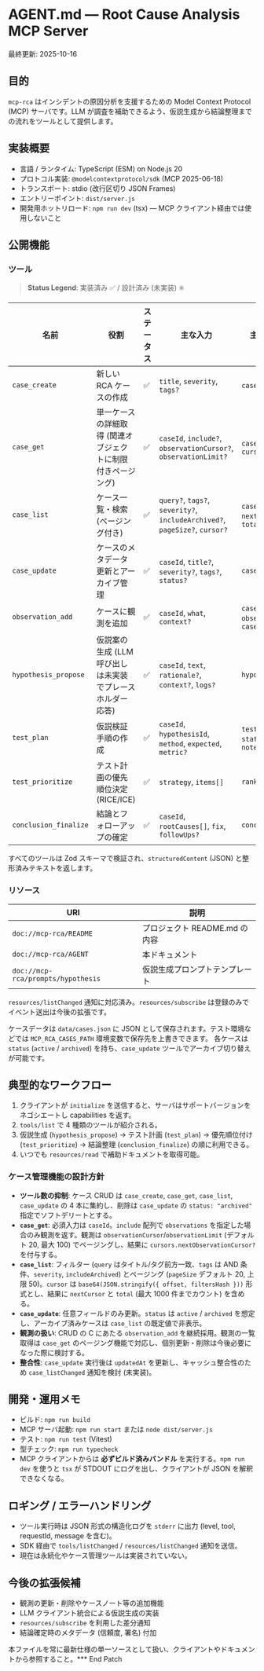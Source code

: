 # AGENT.md — Root Cause Analysis MCP Server

最終更新: 2025-10-16

## 目的
`mcp-rca` はインシデントの原因分析を支援するための Model Context Protocol (MCP) サーバです。LLM が調査を補助できるよう、仮説生成から結論整理までの流れをツールとして提供します。

## 実装概要
- 言語 / ランタイム: TypeScript (ESM) on Node.js 20
- プロトコル実装: `@modelcontextprotocol/sdk` (MCP 2025-06-18)
- トランスポート: stdio (改行区切り JSON Frames)
- エントリーポイント: `dist/server.js`
- 開発用ホットリロード: `npm run dev` (tsx) — MCP クライアント経由では使用しないこと

## 公開機能
### ツール
> **Status Legend**: 実装済み ✅ / 設計済み (未実装) ✳️

| 名前 | 役割 | ステータス | 主な入力 | 主な出力 |
|------|------|-----------|----------|----------|
| `case_create` | 新しい RCA ケースの作成 | ✅ | `title`, `severity`, `tags?` | `caseId`, `case` |
| `case_get` | 単一ケースの詳細取得 (関連オブジェクトに制限付きページング) | ✅ | `caseId`, `include?`, `observationCursor?`, `observationLimit?` | `case`, `cursors?` |
| `case_list` | ケース一覧・検索 (ページング付き) | ✅ | `query?`, `tags?`, `severity?`, `includeArchived?`, `pageSize?`, `cursor?` | `cases[]`, `nextCursor?`, `total?` |
| `case_update` | ケースのメタデータ更新とアーカイブ管理 | ✅ | `caseId`, `title?`, `severity?`, `tags?`, `status?` | `case` |
| `observation_add` | ケースに観測を追加 | ✅ | `caseId`, `what`, `context?` | `caseId`, `observation`, `case` |
| `hypothesis_propose` | 仮説案の生成 (LLM 呼び出しは未実装でプレースホルダー応答) | ✅ | `caseId`, `text`, `rationale?`, `context?`, `logs?` | `hypotheses[]` |
| `test_plan` | 仮説検証手順の作成 | ✅ | `caseId`, `hypothesisId`, `method`, `expected`, `metric?` | `testPlanId`, `status`, `notes` |
| `test_prioritize` | テスト計画の優先順位決定 (RICE/ICE) | ✅ | `strategy`, `items[]` | `ranked[]` |
| `conclusion_finalize` | 結論とフォローアップの確定 | ✅ | `caseId`, `rootCauses[]`, `fix`, `followUps?` | `conclusion` |

すべてのツールは Zod スキーマで検証され、`structuredContent` (JSON) と整形済みテキストを返します。

### リソース
| URI | 説明 |
|-----|------|
| `doc://mcp-rca/README` | プロジェクト README.md の内容 |
| `doc://mcp-rca/AGENT` | 本ドキュメント |
| `doc://mcp-rca/prompts/hypothesis` | 仮説生成プロンプトテンプレート |

`resources/listChanged` 通知に対応済み。`resources/subscribe` は登録のみでイベント送出は今後の拡張です。

ケースデータは `data/cases.json` に JSON として保存されます。テスト環境などでは `MCP_RCA_CASES_PATH` 環境変数で保存先を上書きできます。
各ケースは `status` (`active` / `archived`) を持ち、`case_update` ツールでアーカイブ切り替えが可能です。

## 典型的なワークフロー
1. クライアントが `initialize` を送信すると、サーバはサポートバージョンをネゴシエートし capabilities を返す。
2. `tools/list` で 4 種類のツールが紹介される。
3. 仮説生成 (`hypothesis_propose`) → テスト計画 (`test_plan`) → 優先順位付け (`test_prioritize`) → 結論整理 (`conclusion_finalize`) の順に利用できる。
4. いつでも `resources/read` で補助ドキュメントを取得可能。

### ケース管理機能の設計方針
- **ツール数の抑制**: ケース CRUD は `case_create`, `case_get`, `case_list`, `case_update` の 4 本に集約し、削除は `case_update` の `status: "archived"` 指定でソフトデリートとする。
- **`case_get`**: 必須入力は `caseId`。`include` 配列で `observations` を指定した場合のみ観測を返す。観測は `observationCursor`/`observationLimit` (デフォルト 20, 最大 100) でページングし、結果に `cursors.nextObservationCursor?` を付与する。
- **`case_list`**: フィルター (`query` はタイトル/タグ前方一致、`tags` は AND 条件、`severity`, `includeArchived`) とページング (`pageSize` デフォルト 20, 上限 50)。`cursor` は `base64(JSON.stringify({ offset, filtersHash }))` 形式とし、結果に `nextCursor` と `total` (最大 1000 件までカウント) を含める。
- **`case_update`**: 任意フィールドのみ更新。`status` は `active` / `archived` を想定し、アーカイブ済みケースは `case_list` の既定値で非表示。
- **観測の扱い**: CRUD の C にあたる `observation_add` を継続採用。観測の一覧取得は `case_get` のページング機能で対応し、個別更新・削除は今後必要になった際に検討する。
- **整合性**: `case_update` 実行後は `updatedAt` を更新し、キャッシュ整合性のため `case_listChanged` 通知を検討 (未実装)。

## 開発・運用メモ
- ビルド: `npm run build`
- MCP サーバ起動: `npm run start` または `node dist/server.js`
- テスト: `npm run test` (Vitest)
- 型チェック: `npm run typecheck`
- MCP クライアントからは **必ずビルド済みバンドル** を実行する。`npm run dev` を使うと `tsx` が STDOUT にログを出し、クライアントが JSON を解釈できなくなる。

## ロギング / エラーハンドリング
- ツール実行時は JSON 形式の構造化ログを `stderr` に出力 (level, tool, requestId, message を含む)。
- SDK 経由で `tools/listChanged` / `resources/listChanged` 通知を送信。
- 現在は永続化やケース管理ツールは実装されていない。

## 今後の拡張候補
- 観測の更新・削除やケースノート等の追加機能
- LLM クライアント統合による仮説生成の実装
- `resources/subscribe` を利用した差分通知
- 結論確定時のメタデータ (信頼度, 署名) 付加

本ファイルを常に最新仕様の単一ソースとして扱い、クライアントやドキュメントから参照すること。*** End Patch
